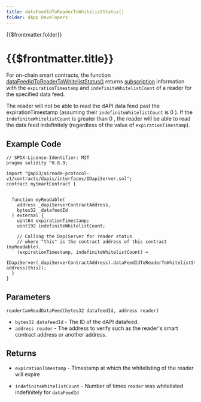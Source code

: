 ```yaml
---
title: dataFeedIdToReaderToWhitelistStatus()
folder: dApp Developers
---
```


<TitleSpan>{{$frontmatter.folder}}</TitleSpan>

# {{$frontmatter.title}}

<VersionWarning/>

<TocHeader />
<TOC class="table-of-contents" :include-level="[2,3]" />

For on-chain smart contracts, the function
[dataFeedIdToReaderToWhitelistStatus()](https://github.com/api3dao/airnode-protocol-v1/blob/v0.5.0/contracts/dapis/DapiServer.sol#L791-L806)
returns [subscription](./#subscriptions) information with the
`expirationTimestamp` and `indefiniteWhitelistCount` of a reader for the
specified data feed.

The reader will not be able to read the dAPI data feed past the
expirationTimestamp (assuming their `indefiniteWhitelistCount` is 0 ). If the
`indefiniteWhitelistCount` is greater than 0 , the reader will be able to read
the data feed indefinitely (regardless of the value of `expirationTimestamp`).

## Example Code

```solidity
// SPDX-License-Identifier: MIT
pragma solidity ^0.8.9;

import "@api3/airnode-protocol-v1/contracts/dapis/interfaces/IDapiServer.sol";
contract mySmartContract {


  function myReadable(
    address _dapiServerContractAddress,
    bytes32 _datafeedId
  ) external {
    uint64 expirationTimestamp;
    uint192 indefiniteWhitelistCount;

    // Calling the DapiServer for reader status
    // where "this" is the contract address of this contract (myReadable).
    (expirationTimestamp, indefiniteWhitelistCount) =
      IDapiServer(_dapiServerContractAddress).dataFeedIdToReaderToWhitelistStatus(_datafeedId, address(this));
  }
}

```

## Parameters

`readerCanReadDataFeed(bytes32 datafeedId, address reader)`

- `bytes32 datafeedId` - The ID of the dAPI datafeed.
- `address reader` - The address to verify such as the reader's smart contract
  address or another address.

## Returns

- `expirationTimestamp` - Timestamp at which the whitelisting of the reader will
  expire

- `indefiniteWhitelistCount` - Number of times `reader` was whitelisted
  indefinitely for `dataFeedId`
